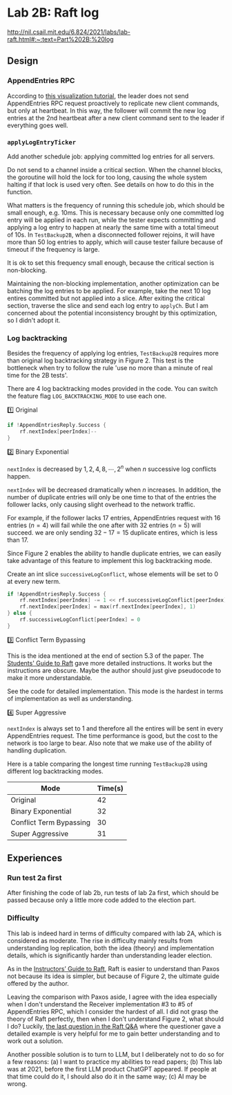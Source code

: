# Lab 2B: Raft log

http://nil.csail.mit.edu/6.824/2021/labs/lab-raft.html#:~:text=Part%202B:%20log

## Design

### AppendEntries RPC

According to [this visualization tutorial](https://thesecretlivesofdata.com/raft/#replication), the leader does not send AppendEntries RPC request proactively to replicate new client commands, but only at heartbeat. In this way, the follower will commit the new log entries at the 2nd heartbeat after a new client command sent to the leader if everything goes well.

### `applyLogEntryTicker`

Add another schedule job: applying committed log entries for all servers.

Do not send to a channel inside a critical section. When the channel blocks, the goroutine will hold the lock for too long, causing the whole system halting if that lock is used very often. See details on how to do this in the function.

What matters is the frequency of running this schedule job, which should be small enough, e.g. 10ms. This is necessary because only one committed log entry will be applied in each run, while the tester expects committing and applying a log entry to happen at nearly the same time with a total timeout of 10s. In `TestBackup2B`, when a disconnected follower rejoins, it will have more than 50 log entries to apply, which will cause tester failure because of timeout if the frequency is large.

It is ok to set this frequency small enough, because the critical section is non-blocking.

Maintaining the non-blocking implementation, another optimization can be batching the log entries to be applied. For example, take the next 10 log entires committed but not applied into a slice. After exiting the critical section, traverse the slice and send each log entry to `applyCh`. But I am concerned about the potential inconsistency brought by this optimization, so I didn't adopt it.

### Log backtracking

Besides the frequency of applying log entries, `TestBackup2B` requires more than original log backtracking strategy in Figure 2. This test is the bottleneck when try to follow the rule 'use no more than a minute of real time for the 2B tests'.

There are 4 log backtracking modes provided in the code. You can switch the feature flag `LOG_BACKTRACKING_MODE` to use each one.

1️⃣ Original

```go
if !AppendEntriesReply.Success {
    rf.nextIndex[peerIndex]--
}
```

2️⃣ Binary Exponential

`nextIndex` is decreased by $1, 2, 4, 8, \cdots, 2^n$ when $n$ successive log conflicts happen.

`nextIndex` will be decreased dramatically when $n$ increases. In addition, the number of duplicate entries will only be one time to that of the entries the follower lacks, only causing slight overhead to the network traffic. 

For example, if the follower lacks $17$ entries, AppendEntries request with $16$ entries ($n = 4$) will fail while the one after with $32$ entries ($n = 5$) will succeed. we are only sending $32 - 17 = 15$ duplicate entires, which is less than $17$.

Since Figure 2 enables the ability to handle duplicate entries, we can easily take advantage of this feature to implement this log backtracking mode.

Create an int slice `successiveLogConflict`, whose elements will be set to 0 at every new term.

```go
if !AppendEntriesReply.Success {
    rf.nextIndex[peerIndex] -= 1 << rf.successiveLogConflict[peerIndex]
    rf.nextIndex[peerIndex] = max(rf.nextIndex[peerIndex], 1)
} else {
    rf.successiveLogConflict[peerIndex] = 0
}
```

3️⃣ Conflict Term Bypassing

This is the idea mentioned at the end of section 5.3 of the paper. The [Students' Guide to Raft](https://thesquareplanet.com/blog/students-guide-to-raft/#:~:text=accelerated%20log%20backtracking%20optimization) gave more detailed instructions. It works but the instructions are obscure. Maybe the author should just give pseudocode to make it more understandable.

See the code for detailed implementation. This mode is the hardest in terms of implementation as well as understanding.

4️⃣ Super Aggressive

`nextIndex` is always set to 1 and therefore all the entires will be sent in every AppendEntries request. The time performance is good, but the cost to the network is too large to bear. Also note that we make use of the ability of handling duplication.

Here is a table comparing the longest time running `TestBackup2B` using different log backtracking modes.

| Mode                    | Time(s) |
| ----------------------- | ------- |
| Original                | 42      |
| Binary Exponential      | 32      |
| Conflict Term Bypassing | 30      |
| Super Aggressive        | 31      |


## Experiences

### Run test 2a first
After finishing the code of lab 2b, run tests of lab 2a first, which should be passed because only a little more code added to the election part.

### Difficulty

This lab is indeed hard in terms of difficulty compared with lab 2A, which is considered as moderate. The rise in difficulty mainly results from understanding log replication, both the idea (theory) and implementation details, which is significantly harder than understanding leader election. 
  
As in the [Instructors’ Guide to Raft](https://thesquareplanet.com/blog/instructors-guide-to-raft/), Raft is easier to understand than Paxos not because its idea is simpler, but because of Figure 2, the ultimate guide offered by the author. 
  
Leaving the comparison with Paxos aside, I agree with the idea especially when I don't understand the Receiver implementation #3 to #5 of AppendEntries RPC, which I consider the hardest of all. I did not grasp the theory of Raft perfectly, then when I don't understand Figure 2, what should I do? Luckily, [the last question in the Raft Q&A](https://thesquareplanet.com/blog/raft-qa/) where the questioner gave a detailed example is very helpful for me to gain better understanding and to work out a solution. 

Another possible solution is to turn to LLM, but I deliberately not to do so for a few reasons: (a) I want to practice my abilities to read papers; (b) This lab was at 2021, before the first LLM product ChatGPT appeared. If people at that time could do it, I should also do it in the same way; (c) AI may be wrong.

